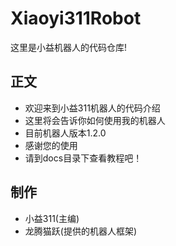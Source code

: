 # Xiaoyi311Robot
这里是小益机器人的代码仓库!
## 正文
  * 欢迎来到小益311机器人的代码介绍
  * 这里将会告诉你如何使用我的机器人
  * 目前机器人版本1.2.0
  * 感谢您的使用
  * 请到docs目录下查看教程吧！
## 制作
  * 小益311(主编)
  * 龙腾猫跃(提供的机器人框架)
